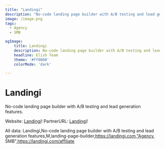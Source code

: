 ```yaml
---
title: "Landingi"
description: "No-code landing page builder with A/B testing and lead generation features"
image: /image.png
tags: 
  - Agency
  - SMB

ogImage:
    title: Landingi
    description: No-code landing page builder with A/B testing and lead generation features
    headline: Elish Team
    theme: '#ff0000'
    colorMode: 'dark'

---
```


# Landingi

No-code landing page builder with A/B testing and lead generation features.

Website: [Landingi](https://landingi.com)!
PartnerURL: [Landingi](https://landingi.com/affiliate)!

All data:
Landingi,No-code landing page builder with A/B testing and lead generation features,M,landing-page-builder,https://landingi.com,"Agency, SMB",https://landingi.com/affiliate